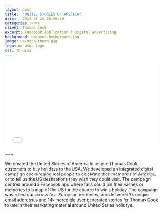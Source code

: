 ```yaml
---
layout: post
title:  "UNITED STORIES OF AMERICA"
date:   2014-05-26 08:00:00
categories: work
client: Thomas Cook
excerpt: Facebook Application & Digital Advertising
background: ua-usoa-background.jpg
image: ua-usoa-thumb.png
logo: ua-usoa-logo
css: tc-usoa
---
```


<div class="flex-video vimeo" >
	<iframe src="//player.vimeo.com/video/97216608?title=0&amp;byline=0&amp;portrait=0&amp;color=ed3f4c" width="500" height="281" frameborder="0" webkitallowfullscreen mozallowfullscreen allowfullscreen></iframe>
</div>

===

We created the United Stories of America to inspire Thomas Cook customers to buy holidays to the USA. We developed an integrated digital campaign encouraging real people to celebrate their memories of America, or to tell us the US destinations they wish they could visit. The campaign centred around a Facebook app where fans could pin their wishes or memories to a map of the US for the chance to win a holiday. The campaign was rolled out across four European territories, and delivered 7k unique email addresses and 14k incredible user generated stories for Thomas Cook to use in their marketing material around United States holidays.